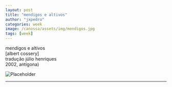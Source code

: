```yaml
---
layout: post
title: "mendigos e altivos"
author: "jxpedro"
categories: week
image: /canossa/assets/img/mendigos.jpg
tags: [week]
---
```


<p >mendigos e altivos <br> [albert cossery] <br> tradução júlio henriques <br> 2002, antígona)</p>

![Placeholder](/canossa/assets/img/mendigos.jpg)

<p></p>

<hr/>